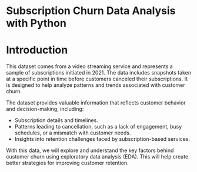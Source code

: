 # Subscription Churn Data Analysis with Python

# Introduction

This dataset comes from a video streaming service and represents a sample of subscriptions initiated in 2021. The data includes snapshots taken at a specific point in time before customers canceled their subscriptions. It is designed to help analyze patterns and trends associated with customer churn.

The dataset provides valuable information that reflects customer behavior and decision-making, including:

- Subscription details and timelines.
- Patterns leading to cancellation, such as a lack of engagement, busy schedules, or a mismatch with customer needs.
- Insights into retention challenges faced by subscription-based services.

With this data, we will explore and understand the key factors behind customer churn using exploratory data analysis (EDA). This will help create better strategies for improving customer retention.
